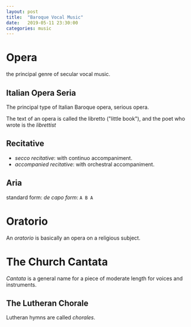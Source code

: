 ```yaml
---
layout: post
title:  "Baroque Vocal Music"
date:   2019-05-11 23:30:00
categories: music
---
```


# Opera 

the principal genre of secular vocal music. 

## Italian Opera Seria

The principal type of Italian Baroque opera, serious opera.

The text of an opera is called the libretto ("little book"), and the poet who wrote is the *librettist*

## Recitative 

- *secco recitative*: with continuo accompaniment.
- *accompanied recitative*: with orchestral accompaniment.

## Aria 

standard form: *de capo form*: `A B A`

# Oratorio

An *oratorio* is basically an opera on a religious subject.

# The Church Cantata

*Cantata* is a general name for a piece of moderate length for voices and instruments. 

## The Lutheran Chorale

Lutheran hymns are called *chorales*.
